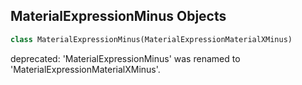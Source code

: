 ## MaterialExpressionMinus Objects

```python
class MaterialExpressionMinus(MaterialExpressionMaterialXMinus)
```

deprecated: 'MaterialExpressionMinus' was renamed to 'MaterialExpressionMaterialXMinus'.

<a id="unreal.MaterialExpressionMaterialXOut"></a>